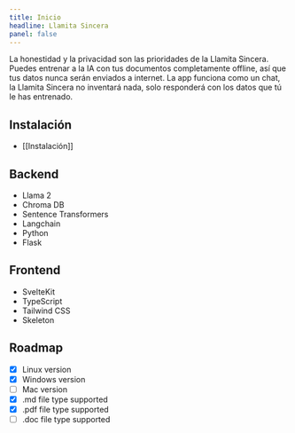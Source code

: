 ```yaml
---
title: Inicio
headline: Llamita Sincera
panel: false
---
```


La honestidad y la privacidad son las prioridades de la Llamita Sincera. Puedes entrenar a la IA con tus documentos completamente offline, así que tus datos nunca serán enviados a internet. La app funciona como un chat, la Llamita Sincera no inventará nada, solo responderá con los datos que tú le has entrenado.

## Instalación
- [[Instalación]]

## Backend

- Llama 2
- Chroma DB
- Sentence Transformers
- Langchain
- Python
- Flask

## Frontend

- SvelteKit
- TypeScript
- Tailwind CSS
- Skeleton

## Roadmap

- [x] Linux version
- [x] Windows version
- [ ] Mac version
- [x] .md file type supported
- [x] .pdf file type supported
- [ ] .doc file type supported
